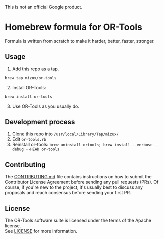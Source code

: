 This is not an official Google product.

# Homebrew formula for OR-Tools

Formula is written from scratch to make it harder, better, faster, stronger.

## Usage

1. Add this repo as a tap.
```sh
brew tap mizux/or-tools
```
2. Install OR-Tools:
```sh
brew install or-tools
```
3. Use OR-Tools as you usually do.

## Development process

1. Clone this repo into `/usr/local/Library/Tap/mizux/`
2. Edit `or-tools.rb`
3. Reinstall or-tools: `brew uninstall ortools; brew install --verbose --debug --HEAD or-tools`

## Contributing

The [CONTRIBUTING.md](CONTRIBUTING.md) file contains instructions on how to
submit the Contributor License Agreement before sending any pull requests (PRs).
Of course, if you're new to the project, it's usually best to discuss any
proposals and reach consensus before sending your first PR.

## License

The OR-Tools software suite is licensed under the terms of the Apache license.
<br>See [LICENSE](LICENSE) for more information.
